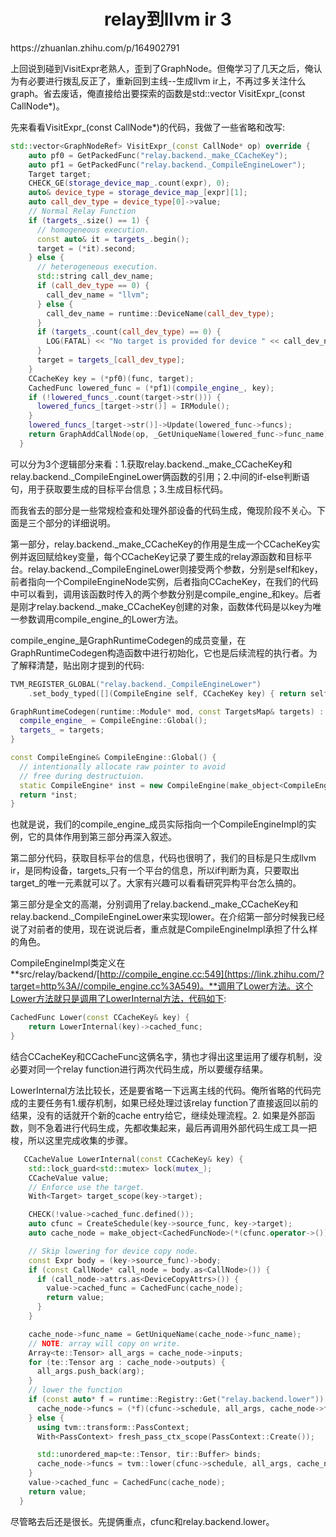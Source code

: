 <h1 align="center">relay到llvm ir 3</h1>
https://zhuanlan.zhihu.com/p/164902791



上回说到碰到VisitExpr老熟人，歪到了GraphNode。但俺学习了几天之后，俺认为有必要进行拨乱反正了，重新回到主线--生成llvm ir上，不再过多关注什么graph。省去废话，俺直接给出要探索的函数是std::vector<GraphNodeRef> VisitExpr_(const CallNode*)。







先来看看VisitExpr_(const CallNode*)的代码，我做了一些省略和改写:

```cpp
std::vector<GraphNodeRef> VisitExpr_(const CallNode* op) override {
    auto pf0 = GetPackedFunc("relay.backend._make_CCacheKey");
    auto pf1 = GetPackedFunc("relay.backend._CompileEngineLower");
    Target target;
    CHECK_GE(storage_device_map_.count(expr), 0);
    auto& device_type = storage_device_map_[expr][1];
    auto call_dev_type = device_type[0]->value;
    // Normal Relay Function
    if (targets_.size() == 1) {
      // homogeneous execution.
      const auto& it = targets_.begin();
      target = (*it).second;
    } else {
      // heterogeneous execution.
      std::string call_dev_name;
      if (call_dev_type == 0) {
        call_dev_name = "llvm";
      } else {
        call_dev_name = runtime::DeviceName(call_dev_type);
      }
      if (targets_.count(call_dev_type) == 0) {
        LOG(FATAL) << "No target is provided for device " << call_dev_name;
      }
      target = targets_[call_dev_type];
    }
    CCacheKey key = (*pf0)(func, target);
    CachedFunc lowered_func = (*pf1)(compile_engine_, key);
    if (!lowered_funcs_.count(target->str())) {
      lowered_funcs_[target->str()] = IRModule();
    }
    lowered_funcs_[target->str()]->Update(lowered_func->funcs);
    return GraphAddCallNode(op, _GetUniqueName(lowered_func->func_name), lowered_func->func_name);
  }
```

可以分为3个逻辑部分来看：1.获取relay.backend._make_CCacheKey和relay.backend._CompileEngineLower俩函数的引用；2.中间的if-else判断语句，用于获取要生成的目标平台信息；3.生成目标代码。

而我省去的部分是一些常规检查和处理外部设备的代码生成，俺现阶段不关心。下面是三个部分的详细说明。

第一部分，relay.backend._make_CCacheKey的作用是生成一个CCacheKey实例并返回赋给key变量，每个CCacheKey记录了要生成的relay源函数和目标平台。relay.backend._CompileEngineLower则接受两个参数，分别是self和key，前者指向一个CompileEngineNode实例，后者指向CCacheKey，在我们的代码中可以看到，调用该函数时传入的两个参数分别是compile_engine_和key。后者是刚才relay.backend._make_CCacheKey创建的对象，函数体代码是以key为唯一参数调用compile_engine_的Lower方法。

compile_engine_是GraphRuntimeCodegen的成员变量，在GraphRuntimeCodegen构造函数中进行初始化，它也是后续流程的执行者。为了解释清楚，贴出刚才提到的代码:

```c++
TVM_REGISTER_GLOBAL("relay.backend._CompileEngineLower")
    .set_body_typed([](CompileEngine self, CCacheKey key) { return self->Lower(key); });

GraphRuntimeCodegen(runtime::Module* mod, const TargetsMap& targets) : mod_(mod) {
  compile_engine_ = CompileEngine::Global();
  targets_ = targets;
}

const CompileEngine& CompileEngine::Global() {
  // intentionally allocate raw pointer to avoid
  // free during destructuion.
  static CompileEngine* inst = new CompileEngine(make_object<CompileEngineImpl>());
  return *inst;
}
```

也就是说，我们的compile_engine_成员实际指向一个CompileEngineImpl的实例，它的具体作用到第三部分再深入叙述。

第二部分代码，获取目标平台的信息，代码也很明了，我们的目标是只生成llvm ir，是同构设备，targets_只有一个平台的信息，所以if判断为真，只要取出target_的唯一元素就可以了。大家有兴趣可以看看研究异构平台怎么搞的。

第三部分是全文的高潮，分别调用了relay.backend._make_CCacheKey和relay.backend._CompileEngineLower来实现lower。在介绍第一部分时候我已经说了对前者的使用，现在说说后者，重点就是CompileEngineImpl承担了什么样的角色。

CompileEngineImpl类定义在**src/relay/backend/[http://compile_engine.cc:549](https://link.zhihu.com/?target=http%3A//compile_engine.cc%3A549)。**调用了Lower方法。这个Lower方法就只是调用了LowerInternal方法，代码如下:

```c++
CachedFunc Lower(const CCacheKey& key) { 
    return LowerInternal(key)->cached_func; 
}
```

结合CCacheKey和CCacheFunc这俩名字，猜也才得出这里运用了缓存机制，没必要对同一个relay function进行两次代码生成，所以要缓存结果。

LowerInternal方法比较长，还是要省略一下远离主线的代码。俺所省略的代码完成的主要任务有1.缓存机制，如果已经处理过该relay function了直接返回以前的结果，没有的话就开个新的cache entry给它，继续处理流程。2. 如果是外部函数，则不急着进行代码生成，先都收集起来，最后再调用外部代码生成工具一把梭，所以这里完成收集的步骤。

```c++
   CCacheValue LowerInternal(const CCacheKey& key) {
    std::lock_guard<std::mutex> lock(mutex_);
    CCacheValue value;
    // Enforce use the target.
    With<Target> target_scope(key->target);

    CHECK(!value->cached_func.defined());
    auto cfunc = CreateSchedule(key->source_func, key->target);
    auto cache_node = make_object<CachedFuncNode>(*(cfunc.operator->()));

    // Skip lowering for device copy node.
    const Expr body = (key->source_func)->body;
    if (const CallNode* call_node = body.as<CallNode>()) {
      if (call_node->attrs.as<DeviceCopyAttrs>()) {
        value->cached_func = CachedFunc(cache_node);
        return value;
      }
    }

    cache_node->func_name = GetUniqueName(cache_node->func_name);
    // NOTE: array will copy on write.
    Array<te::Tensor> all_args = cache_node->inputs;
    for (te::Tensor arg : cache_node->outputs) {
      all_args.push_back(arg);
    }
    // lower the function
    if (const auto* f = runtime::Registry::Get("relay.backend.lower")) {
      cache_node->funcs = (*f)(cfunc->schedule, all_args, cache_node->func_name, key->source_func);
    } else {
      using tvm::transform::PassContext;
      With<PassContext> fresh_pass_ctx_scope(PassContext::Create());

      std::unordered_map<te::Tensor, tir::Buffer> binds;
      cache_node->funcs = tvm::lower(cfunc->schedule, all_args, cache_node->func_name, binds);
    }
    value->cached_func = CachedFunc(cache_node);
    return value;
  }
```

尽管略去后还是很长。先提俩重点，cfunc和relay.backend.lower。